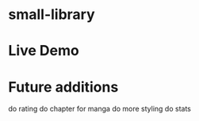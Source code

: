 # small-library

# Live Demo

# Future additions
do rating
do chapter for manga
do more styling
do stats

